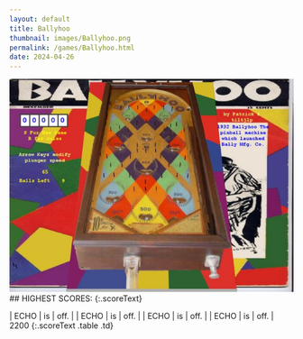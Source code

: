 ```yaml
---
layout: default
title: Ballyhoo
thumbnail: images/Ballyhoo.png
permalink: /games/Ballyhoo.html
date: 2024-04-26
---
```


<img src="../images/Ballyhoo.png" class="gameThumbnail img-fluid mx-auto align-middle">
## HIGHEST SCORES:
{:.scoreText}

| ECHO | is | off. | 
| ECHO | is | off. | 
| ECHO | is | off. | 
| ECHO | is | off. | 
2200 
{:.scoreText .table .td}
